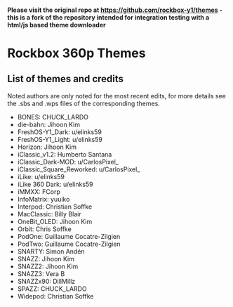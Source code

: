 #### Please visit the original repo at https://github.com/rockbox-y1/themes - this is a fork of the repository intended for integration testing with a html/js based theme downloader

# Rockbox 360p Themes





## List of themes and credits
Noted authors are only noted for the most recent edits, for more details see the .sbs and .wps files of the corresponding themes.

- BONES: CHUCK\_LARDO
- die-bahn: Jihoon Kim
- FreshOS-Y1\_Dark: u/elinks59
- FreshOS-Y1\_Light: u/elinks59
- Horizon: Jihoon Kim
- iClassic\_v1.2: Humberto Santana
- iClassic\_Dark-MOD: u/CarlosPixel\_
- iClassic\_Square\_Reworked: u/CarlosPixel\_
- iLike: u/elinks59
- iLike 360 Dark: u/elinks59
- iMMXX: FCorp
- InfoMatrix: yuuiko
- Interpod: Christian Soffke
- MacClassic: Billy Blair
- OneBit\_OLED: Jihoon Kim
- Orbit: Chris Soffke
- PodOne: Guillaume Cocatre-Zilgien
- PodTwo: Guillaume Cocatre-Zilgien
- SNARTY: Simon Andén
- SNAZZ: Jihoon Kim
- SNAZZ2: Jihoon Kim
- SNAZZ3: Vera B
- SNAZZx90: DillMillz
- SPAZZ: CHUCK\_LARDO
- Widepod: Christian Soffke
